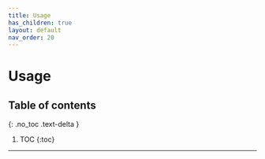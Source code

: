 ```yaml
---
title: Usage
has_children: true
layout: default
nav_order: 20
---
```


# **Usage**

## Table of contents
{: .no_toc .text-delta }

1. TOC
{:toc}

---

